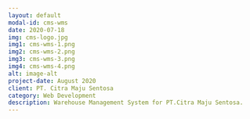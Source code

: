 ```yaml
---
layout: default
modal-id: cms-wms
date: 2020-07-18
img: cms-logo.jpg
img1: cms-wms-1.png
img2: cms-wms-2.png
img3: cms-wms-3.png
img4: cms-wms-4.png
alt: image-alt
project-date: August 2020
client: PT. Citra Maju Sentosa
category: Web Development
description: Warehouse Management System for PT.Citra Maju Sentosa.
---
```

